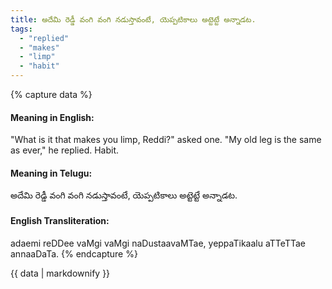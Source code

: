 ```yaml
---
title: అదేమి రెడ్డీ వంగి వంగి నడుస్తావంటే, యెప్పటికాలు అట్టెట్టే అన్నాడట.
tags:
  - "replied"
  - "makes"
  - "limp"
  - "habit"
---
```


{% capture data %}
#### Meaning in English:
"What is it that makes you limp, Reddi?" asked one. "My old leg is the same as ever," he replied.
Habit.

#### Meaning in Telugu:
అదేమి రెడ్డీ వంగి వంగి నడుస్తావంటే, యెప్పటికాలు అట్టెట్టే అన్నాడట.

#### English Transliteration:
adaemi reDDee vaMgi vaMgi naDustaavaMTae, yeppaTikaalu aTTeTTae annaaDaTa.
{% endcapture %}

<div class="notice">{{ data | markdownify }}</div>

